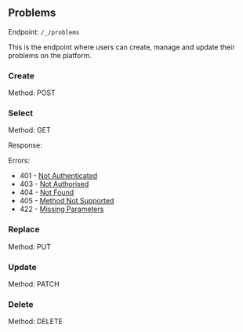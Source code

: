 ## Problems

Endpoint: `/_/problems`

This is the endpoint where users can create, manage and update their problems on the
platform.

### Create

Method: POST

### Select

Method: GET

Response:

Errors:

* 401 - [Not Authenticated](api/errors/not_authenticated.md)
* 403 - [Not Authorised](api/errors/not_authorised.md)
* 404 - [Not Found](api/errors/not_found.md)
* 405 - [Method Not Supported](api/errors/method_not_supported.md)
* 422 - [Missing Parameters](api/errors/missing_parameters.md)


### Replace

Method: PUT

### Update

Method: PATCH

### Delete

Method: DELETE

